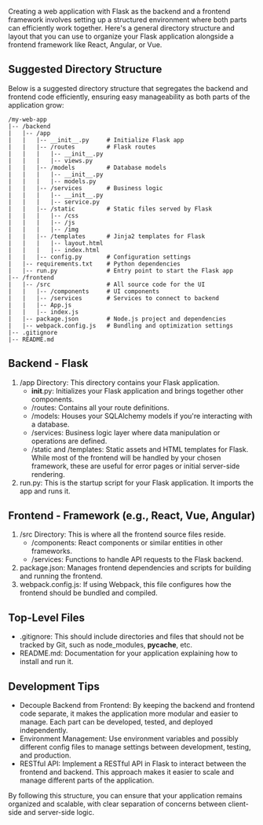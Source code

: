 Creating a web application with Flask as the backend and a frontend framework involves setting up a structured environment where both parts can efficiently work together. Here's a general directory structure and layout that you can use to organize your Flask application alongside a frontend framework like React, Angular, or Vue.

## Suggested Directory Structure
Below is a suggested directory structure that segregates the backend and frontend code efficiently, ensuring easy manageability as both parts of the application grow:

```{lua}
/my-web-app
|-- /backend
|   |-- /app
|   |   |-- __init__.py     # Initialize Flask app
|   |   |-- /routes         # Flask routes
|   |   |   |-- __init__.py
|   |   |   |-- views.py
|   |   |-- /models         # Database models
|   |   |   |-- __init__.py
|   |   |   |-- models.py
|   |   |-- /services       # Business logic
|   |   |   |-- __init__.py
|   |   |   |-- service.py
|   |   |-- /static         # Static files served by Flask
|   |   |   |-- /css
|   |   |   |-- /js
|   |   |   |-- /img
|   |   |-- /templates      # Jinja2 templates for Flask
|   |   |   |-- layout.html
|   |   |   |-- index.html
|   |   |-- config.py       # Configuration settings
|   |-- requirements.txt    # Python dependencies
|   |-- run.py              # Entry point to start the Flask app
|-- /frontend
|   |-- /src                # All source code for the UI
|   |   |-- /components     # UI components
|   |   |-- /services       # Services to connect to backend
|   |   |-- App.js
|   |   |-- index.js
|   |-- package.json        # Node.js project and dependencies
|   |-- webpack.config.js   # Bundling and optimization settings
|-- .gitignore
|-- README.md
```

## Backend - Flask
1. /app Directory: This directory contains your Flask application.
    - __init__.py: Initializes your Flask application and brings together other components.
    - /routes: Contains all your route definitions.
    - /models: Houses your SQLAlchemy models if you're interacting with a database.
    - /services: Business logic layer where data manipulation or operations are defined.
    - /static and /templates: Static assets and HTML templates for Flask. While most of the frontend will be handled by your chosen framework, these are useful for error pages or initial server-side rendering.
2. run.py: This is the startup script for your Flask application. It imports the app and runs it.

## Frontend - Framework (e.g., React, Vue, Angular)
1. /src Directory: This is where all the frontend source files reside.
    - /components: React components or similar entities in other frameworks.
    - /services: Functions to handle API requests to the Flask backend.
2. package.json: Manages frontend dependencies and scripts for building and running the frontend.
3. webpack.config.js: If using Webpack, this file configures how the frontend should be bundled and compiled.

## Top-Level Files
- .gitignore: This should include directories and files that should not be tracked by Git, such as node_modules, __pycache__, etc.
- README.md: Documentation for your application explaining how to install and run it.

## Development Tips
- Decouple Backend from Frontend: By keeping the backend and frontend code separate, it makes the application more modular and easier to manage. Each part can be developed, tested, and deployed independently.
- Environment Management: Use environment variables and possibly different config files to manage settings between development, testing, and production.
- RESTful API: Implement a RESTful API in Flask to interact between the frontend and backend. This approach makes it easier to scale and manage different parts of the application.

By following this structure, you can ensure that your application remains organized and scalable, with clear separation of concerns between client-side and server-side logic.